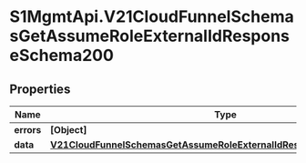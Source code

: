 # S1MgmtApi.V21CloudFunnelSchemasGetAssumeRoleExternalIdResponseSchema200

## Properties
Name | Type | Description | Notes
------------ | ------------- | ------------- | -------------
**errors** | **[Object]** | Errors | [optional] 
**data** | [**V21CloudFunnelSchemasGetAssumeRoleExternalIdResponseSchema200Data**](V21CloudFunnelSchemasGetAssumeRoleExternalIdResponseSchema200Data.md) |  | [optional] 


